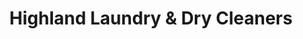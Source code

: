 ---
title: "Highland Laundry & Dry Cleaners"
url: /akron/highland-laundry-and-dry-cleaners/
shop: laundry
---